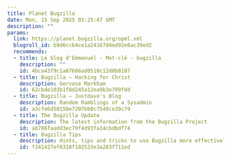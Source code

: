 ```yaml
---
title: Planet Bugzilla
date: Mon, 15 Sep 2025 03:25:47 GMT
description: ""
params:
  link: https://planet.bugzilla.org/opml.xml
  blogroll_id: b9d6ccb4ce1a24167d4ed92e6ac39ed2
  recommends:
  - title: Le blog d'Emmanuel - Mot-clé - bugzilla
    description: ""
    id: 4bca43f9c1a07686ad0510c12d0b8107
  - title: Bugzilla – Hacking for Christ
    description: Gervase Markham
    id: 62cbde103b1f8d245a12ea9b3e799fdd
  - title: Bugzilla – Justdave's Blog
    description: Random Ramblings of a Sysadmin
    id: a3cfe6d50158e7207bb8c7549ce39c79
  - title: The Bugzilla Update
    description: The latest information from the Bugzilla Project
    id: ab786faadd3ec79f4d93fa14cbdbdf74
  - title: Bugzilla Tips
    description: Hints, tips and tricks to use Bugzilla more effectively
    id: f241427ef8310f102533e3a283f711ed
---
```

